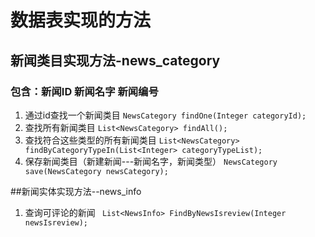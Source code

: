 # 数据表实现的方法
## 新闻类目实现方法-news_category
### 包含：新闻ID 新闻名字 新闻编号
1. 通过id查找一个新闻类目
`NewsCategory findOne(Integer categoryId);`
2. 查找所有新闻类目
`List<NewsCategory> findAll();`
3. 查找符合这些类型的所有新闻类目
`List<NewsCategory> findByCategoryTypeIn(List<Integer> categoryTypeList);`
4. 保存新闻类目（新建新闻---新闻名字，新闻类型）
`NewsCategory save(NewsCategory newsCategory);`


##新闻实体实现方法--news_info
1. 查询可评论的新闻
` List<NewsInfo> FindByNewsIsreview(Integer newsIsreview);`
